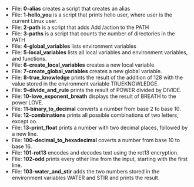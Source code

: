 * File: **0-alias** creates a script that creates an alias
* File: **1-hello_you** is a script that prints hello user, where user is the current Linux user.
* File: **2-path** is a script that adds Add /action to the PATH
* File: **3-paths** is a script that counts the number of directories in the PATH
* File: **4-global_variables** lists environment variables
* File: **5-local_variables** lists all local variables and environment variables, and functions.
* File: **6-create_local_variables** creates a new local variable.
* File: **7-create_global_variables** creates a new global variable.
* File: **8-true_knowledge** prints the result of the addition of 128 with the value stored in the environment variable TRUEKNOWLEDGE.
* File: **9-divide_and_rule** prints the result of POWER divided by DIVIDE.
* File: **10-love_exponent_breath** displays the result of BREATH to the power LOVE.
* File: **11-binary_to_decimal** converts a number from base 2 to base 10.
* File: **12-combinations** prints all possible combinations of two letters, except oo.
* File: **13-print_float** prints a number with two decimal places, followed by a new line.
* File: **100-decimal_to_hexadecimal** coverts a number from base 10 to base 16.
* File: **101-rot13** encodes and decodes text using the rot13 encryption.
* File: **102-odd** prints every other line from the input, starting with the first line.
* File: **103-water_and_stir** adds the two numbers stored in the environment variables WATER and STIR and prints the result.